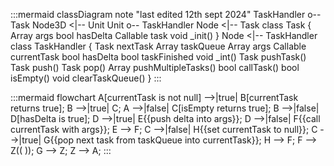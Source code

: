 :::mermaid
classDiagram
    note "last edited 12th sept 2024"
    TaskHandler o-- Task
    Node3D <|-- Unit
    Unit o-- TaskHandler
    Node <|-- Task
    class Task {
    Array args
    bool hasDelta
    Callable task
    void _init()
    }
    Node <|-- TaskHandler
    class TaskHandler {
        Task nextTask
        Array taskQueue
        Array args
        Callable currentTask
        bool hasDelta
        bool taskFinished
        void _int()
        Task pushTask()
        Task push()
        Task pop()
        Array pushMultipleTasks()
        bool callTask()
        bool isEmpty()
        void clearTaskQueue()
    }
:::

:::mermaid
flowchart
    A[currentTask is not null] -->|true| B[currentTask returns true];
    B -->|true| C;
    A -->|false| C[isEmpty returns true];
    B -->|false| D[hasDelta is true];
    D -->|true| E{{push delta into args}};
    D -->|false| F{{call currentTask with args}};
    E --> F;
    C -->|false| H{{set currentTask to null}};
    C -->|true| G{{pop next task from taskQueue into currentTask}};
    H --> F;
    F --> Z(( ));
    G --> Z;
    Z --> A;
:::